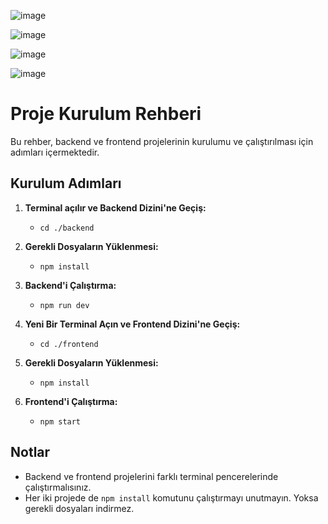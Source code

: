 ![image](https://github.com/user-attachments/assets/29a8860e-9c54-48dc-95db-6d18401e154a)

![image](https://github.com/user-attachments/assets/ab9b22c1-304e-4773-9668-4d7e77031d77)

![image](https://github.com/user-attachments/assets/323d9b4e-b432-4025-a22b-8abceec91f05)

![image](https://github.com/user-attachments/assets/28e3484f-4482-42e6-b1d1-c799f5d656f0)

# Proje Kurulum Rehberi

Bu rehber, backend ve frontend projelerinin kurulumu ve çalıştırılması için adımları içermektedir.

## Kurulum Adımları

1. **Terminal açılır ve Backend Dizini'ne Geçiş:**
   - `cd ./backend`

2. **Gerekli Dosyaların Yüklenmesi:**
   - `npm install`

3. **Backend'i Çalıştırma:**
   - `npm run dev`

4. **Yeni Bir Terminal Açın ve Frontend Dizini'ne Geçiş:**
   - `cd ./frontend`

5. **Gerekli Dosyaların Yüklenmesi:**
   - `npm install`

6. **Frontend'i Çalıştırma:**
   - `npm start`

## Notlar

- Backend ve frontend projelerini farklı terminal pencerelerinde çalıştırmalısınız.
- Her iki projede de `npm install` komutunu çalıştırmayı unutmayın. Yoksa gerekli dosyaları indirmez.
